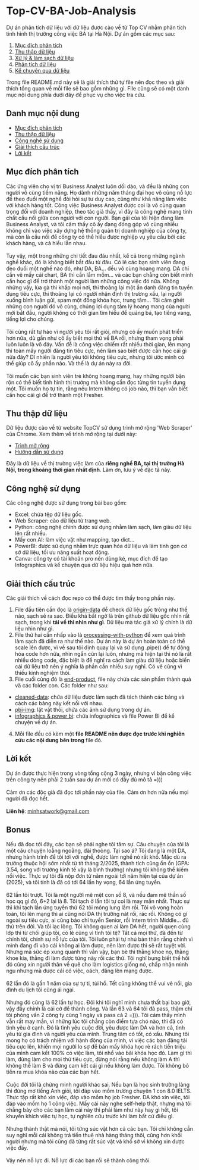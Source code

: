 # Top-CV-BA-Job-Analysis
Dự án phân tích dữ liệu với dữ liệu được cào về từ Top CV nhằm phân tích tình hình thị trường công việc BA tại Hà Nội.
Dự án gồm các mục sau: 
1. [Mục đích phân tích](#Mục-đích-phân-tích) 
2. [Thu thập dữ liệu](#Thu-thập-dữ-liệu)
3. [Xử lý & làm sạch dữ liệu](https://github.com/hinmfm/Top-CV-BA-Job-Analysis/tree/main/processing-with-python)
4. [Phân tích dữ liệu](https://github.com/hinmfm/Top-CV-BA-Job-Analysis/tree/main/end-product)
5. [Kể chuyện qua dữ liệu](https://github.com/hinmfm/Top-CV-BA-Job-Analysis/tree/main/end-product/infographics%20%26%20powerbi)

Trong file README.md này sẽ là giải thích thứ tự file nên đọc theo và giải thích tổng quan về mỗi file sẽ bao gồm những gì. File cũng sẽ có một danh mục nội dung phía dưới đây để phục vụ cho việc tra cứu.
## Danh mục nội dung
- [Mục đích phân tích](#Mục-đích-phân-tích)
- [Thu thập dữ liệu](#Thu-thập-dữ-liệu)
- [Công nghệ sử dụng](#Công-nghệ-sử-dụng)
- [Giải thích cấu trúc](#Giải-thích-cấu-trúc)
- [Lời kết](#Lời-kết)

## Mục đích phân tích
Các ứng viên cho vị trí Business Analyst luôn dồi dào, và đều là những con người vô cùng tiềm năng. Họ dành những năm tháng đại học vô cùng nỗ lực để theo đuổi một nghề đòi hỏi 
sự tư duy cao, cũng như khả năng làm việc với khách hàng tốt. Công việc Business Analyst được coi là vô cùng quan trọng đối với doanh nghiệp, theo tác giả thấy, vì đây là công nghệ
mang tính chất cầu nối giữa con người với con người. Bạn gái của tôi hiện đang làm Business Analyst, và tôi cảm thấy cô ấy đang đóng góp vô cùng nhiều không chỉ vào việc xây dựng hệ thống 
quản trị doanh nghiệp của công ty, mà còn là cầu nối để công ty có thể hiểu được nghiệp vụ yêu cầu bởi các khách hàng, và cả hiểu lẫn nhau.
<br>
<br>
Tuy vậy, một trong những chi tiết đau đáu nhất, kể cả trong những ngành nghề khác, đó là không biết bắt đầu từ đâu. Có lẽ các bạn sinh viên đang đeo đuổi một nghề nào đó, như DA, BA... đều vô cùng hoang mang. DA chỉ cần vẽ mấy cái chart, BA thì cần lắm mồm... và các bạn chẳng còn biết mình cần học gì để trở thành một người làm những công việc đó nữa. Không những vậy, lùa gà thì khắp mọi nơi, thi thoảng lại một ẩn danh đăng tin tuyển dụng tiêu cực, thi thoảng lại có người nhận định thị trường xấu, lại người xuống bình luận gửi, spam một đống khóa học, trung tâm... Tôi căm ghét những con người đó vô cùng, chúng lợi dụng tâm lý hoang mang của người mới bắt đầu, người không có thời gian tìm hiểu để quảng bá, tạo tiếng vang, tiếng lợi cho chúng.
<br>
<br>
Tôi cũng rất tự hào vì người yêu tôi rất giỏi, nhưng cô ấy muốn phát triển hơn nữa, dù gần như cô ấy biết mọi thứ về BA rồi, nhưng tham vọng phải luôn luôn là vô đáy. Vấn đề là công việc chiếm rất nhiều thời gian, lên mạng thì toàn mấy người đăng tin tiêu cực, nên làm sao biết được cần học cái gì nữa đây? Dĩ nhiên là người yêu tôi không tiêu cực, nhưng tôi ước mình có thể giúp cô ấy phần nào. Và thế là dự án này ra đời.
<br>
<br>
Tôi muốn các bạn sinh viên trẻ không hoang mang, hay những người bận rộn có thể biết tình hình thị trường mà không cần đọc từng tin tuyển dụng một. Tôi muốn họ tự tin, rằng nếu Intern không có job nào, thì bạn vẫn biết cần học cái gì để trở thành một Fresher.

## Thu thập dữ liệu
Dữ liệu được cào về từ website TopCV sử dụng trình mở rộng 'Web Scraper' của Chrome. Xem thêm về trình mở rộng tại dưới này:
- [Trình mở rộng](https://chromewebstore.google.com/detail/web-scraper-free-web-scra/jnhgnonknehpejjnehehllkliplmbmhn)
- [Hướng dẫn sử dụng](https://www.youtube.com/@WebScraper)

Đây là dữ liệu về thị trường việc làm của <b> riêng nghề BA, tại thị trường Hà Nội, trong khoảng thời gian nhất định</b>. Làm ơn, lưu ý về đặc tả này.

## Công nghệ sử dụng
Các công nghệ được sử dụng trong bài bao gồm:
- Excel: chứa tệp dữ liệu gốc.
- Web Scraper: cào dữ liệu từ trang web.
- Python: công nghệ chính được sử dụng nhằm làm sạch, làm giàu dữ liệu lên rất nhiều.
- Mấy con AI: làm việc vặt như mapping, tạo dict...
- PowerBI: được sử dụng nhằm trực quan hóa dữ liệu và làm tinh gọn cơ sở dữ liệu, tối ưu năng suất hoạt động.
- Canva: công ty có tài khoản pro nên dùng ké, mục đích để tạo Infographics và kể chuyện qua dữ liệu hiệu quả hơn nữa.

## Giải thích cấu trúc
Các giải thích về cách đọc repo có thể được tìm thấy trong phần này.
1. File đầu tiên cần đọc là [origin-data](https://github.com/hinmfm/Top-CV-BA-Job-Analysis/tree/main/origin-data) để check dữ liệu gốc trông như thế nào, sạch sẽ ra sao. Điều khá bất ngờ là trên github dữ liệu gốc nhìn rất sạch, trong khi <b>tải về thì nhìn như gì</b>. Dữ liệu mà tác giả xử lý chính là dữ liệu nhìn như gì.
2. File thứ hai cần nhấp vào là [processing-with-python](https://github.com/hinmfm/Top-CV-BA-Job-Analysis/tree/main/processing-with-python) để xem quá trình làm sạch đã diễn ra như thế nào. Dự án này là dự án hoàn toàn có thể scale lên được, vì về sau tôi định quay lại và sử dụng .pipe() để tự động hóa code hơn nữa, nhìn ngắn cũn lại luôn, nhưng mà hiện tại thì nó là rất nhiều dòng code, đặc biệt là để nghĩ ra cách làm giàu dữ liệu hoặc biến cái dữ liệu trở nên ý nghĩa là phần cần nhiều suy nghĩ. Có vẻ cũng vì thiếu kinh nghiệm thôi.
3. File cuối cùng đó là [end-product](https://github.com/hinmfm/Top-CV-BA-Job-Analysis/tree/main/end-product), file này chứa các sản phẩm thành quả và các folder con. Các folder như sau:
- [cleaned-data](https://github.com/hinmfm/Top-CV-BA-Job-Analysis/tree/main/end-product/cleaned-data): chứa dữ liệu được làm sạch đã tách thành các bảng và cách các bảng này kết nối với nhau.
- [pbi-img](https://github.com/hinmfm/Top-CV-BA-Job-Analysis/tree/main/end-product/pbi-img): lặt vặt thôi, chứa các ảnh sử dụng trong dự án.
- [infographics & power bi](https://github.com/hinmfm/Top-CV-BA-Job-Analysis/tree/main/end-product/infographics%20%26%20powerbi): chứa infographics và file Power BI để kể chuyện về dự án.
4. Mỗi file đều có kèm một <b>file README nên được đọc trước khi nghiên cứu các nội dung bên trong</b> file đó.

## Lời kết
Dự án được thực hiện trong vòng tổng cộng 3 ngày, nhưng vì bận công việc trên công ty nên phải 2 tuần sau dự án mới có đầy đủ mô tả =)))
<br>
<br>
Cảm ơn các độc giả đã đọc tới phần này của file. Cảm ơn hơn nữa nếu mọi người đã đọc hết.
<br>
<br>
<b>Liên hệ</b>: minhsatwork@gmail.com

## Bonus
Nếu đã đọc tới đây, các bạn sẽ phải nghe tôi tâm sự. Câu chuyện của tôi là một câu chuyện loằng ngoằng, dài thoòng. Tại sao á? Tôi đang là một DA, nhưng hành trình để tôi tới với nghề, được làm nghề nó rất khổ. Mặc dù ra trường thuộc hội sớm nhất từ tít tháng 2/2025, thành tích cũng ổn ổn (GPA: 3.54, song với trường kinh tế vậy là bình thường) nhưng tôi không thể kiếm nổi việc. Thực sự tôi đã nộp đơn từ năm ngoái tới năm hiện tại của dự án (2025), và tôi tính là đã có tới 64 lần hy vọng, 64 lần ứng tuyển.
<br>
<br>
62 lần tôi trượt. Tôi là một người mê mệt con số 8, và nếu đam mê thần số học qq gì đó, 6+2 lại là 8. Tôi tạch ở lần tôi tự coi là may mắn nhất. Thực sự thì khi tạch lần ứng tuyển thứ 62 tôi mông lung lắm rồi. Tôi vô vọng hoàn toàn, tôi lên mạng thì ai cũng nói DA thị trường nát rồi, rác rồi. Không có gì ngoài sự tiêu cực, ai cũng bảo chỉ tuyển Senior, rồi Intern trình Middle... đủ thứ trên đời. Và tôi lạc lõng. Tôi không quen ai làm DA hết, người quen cùng lớp thì từ chối giúp tôi, có lẽ cũng vì tính tôi tệ? Tất cả mọi thứ, đã đến từ chính tôi, chính sự nỗ lực của tôi. Tôi luôn phải tự nhủ bản thân rằng chính vì mình đang đi vào cái không ai làm được, nên làm được thì sẽ rất tuyệt vời. Nhưng mà sức ép xung quanh thì vẫn vậy, bạn bè thì thằng khoe nọ, thằng khoe kia, thằng đi làm được từng này rồi các thứ. Tôi nghĩ bụng biết thế hồi đó cũng xin người thân về quê cho làm logistics giống nó, chấp nhận mình ngu nhưng mà được cái có việc, oách, đăng lên mạng được.
<br>
<br>
62 lần đó là gần 1 năm của sự tự ti, tủi hổ. Tết cũng không thể vui vẻ nổi, gia đình du lịch tôi cũng ái ngại.
<br>
<br>
Nhưng đó cũng là 62 lần tự học. Đôi khi tôi nghĩ mình chưa thất bại bao giờ, vậy đây chính là cái cớ để thành công. Và lần 63 và 64 tôi đã pass, thậm chí tôi phỏng vấn 2 công ty cùng 1 ngày và pass cả 2 =))). Tôi cảm thấy mình vẫn rất may mắn, vì những lúc tôi chẳng còn điểm tựa chó nào, thì đã có tình yêu ở cạnh. Đó là tình yêu cuộc đời, yêu được làm DA và hơn cả, tình yêu từ gia đình và người yêu của mình. Trung tâm có tốt, có xấu. Nhưng tôi mong họ có trách nhiệm với hành động của mình, vì việc các bạn đăng tải tiêu cực lên, khiến mọi người lo sợ để bán mấy khóa học rẻ rách tiền triệu của mình cam kết 100% có việc làm, tôi nhổ vào bãi khóa học đó. Làm gì thì làm, đừng làm cho mọi thứ tiêu cực, đừng nói rằng nếu không làm A thì không thể làm B và đừng cam kết cái gì nếu không làm được. Tôi không bỏ tiền ra mua khóa nào của các bạn hết.
<br>
<br>
Cuộc đời tôi là chứng minh người khác sai. Nếu bạn là học sinh trường làng thì đừng mơ tiếng Anh giỏi, tôi đáp vào mồm trường chuyên 1 con 8.0 IELTS. Thực tập rất khó xin việc, đáp vào mồm họ job Fresher. DA khó xin việc, tôi đáp vào mồm họ 1 công việc. Mấy cái này nghe self-help thật, nhưng mà tôi chẳng bày cho các bạn làm cái này thì phải làm như này hay gì hết, tôi khuyến khích việc tự học, tự nghiên cứu trước khi làm bất cứ điều gì.
<br>
<br>
Nhưng thành thật mà nói, tôi từng súc vật hơn cả các bạn. Tôi chỉ không cần suy nghĩ mỗi cái không trả tiền thuê nhà hàng tháng thôi, cũng hơn khối người nhưng mà tôi cũng đã từng rất súc vật và khổ sở vì không xin được việc đấy. 
<br>
<br>
Vậy nên nỗ lực đi. Nỗ lực đi các bạn rồi sẽ thành công thôi.
